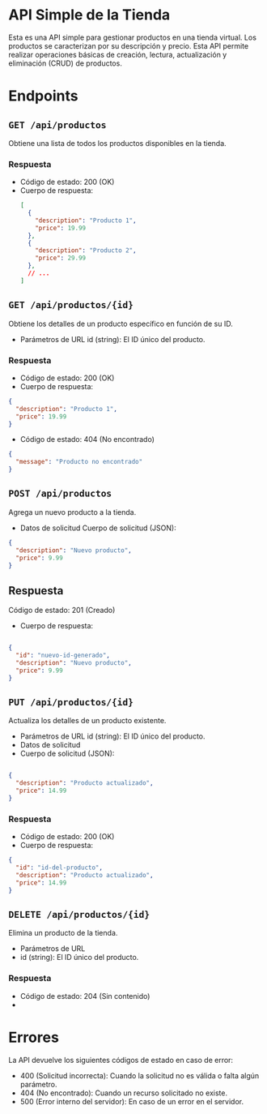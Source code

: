 # API Simple de la Tienda

Esta es una API simple para gestionar productos en una tienda virtual. Los productos se caracterizan por su descripción y precio. Esta API permite realizar operaciones básicas de creación, lectura, actualización y eliminación (CRUD) de productos.

# Endpoints

## `GET /api/productos`

Obtiene una lista de todos los productos disponibles en la tienda.

### Respuesta

- Código de estado: 200 (OK)
- Cuerpo de respuesta:
  ```json
  [
    {
      "description": "Producto 1",
      "price": 19.99
    },
    {
      "description": "Producto 2",
      "price": 29.99
    },
    // ...
  ]

## `GET /api/productos/{id}`
Obtiene los detalles de un producto específico en función de su ID.

- Parámetros de URL
id (string): El ID único del producto.
### Respuesta
- Código de estado: 200 (OK)
- Cuerpo de respuesta:
```json
{
  "description": "Producto 1",
  "price": 19.99
}
```
- Código de estado: 404 (No encontrado)
```json
{
  "message": "Producto no encontrado"
}
```

## `POST /api/productos`
Agrega un nuevo producto a la tienda.

- Datos de solicitud
Cuerpo de solicitud (JSON):
```json
{
  "description": "Nuevo producto",
  "price": 9.99
}
```
## Respuesta
Código de estado: 201 (Creado)
- Cuerpo de respuesta:
```json

{
  "id": "nuevo-id-generado",
  "description": "Nuevo producto",
  "price": 9.99
}
```

## `PUT /api/productos/{id}`
Actualiza los detalles de un producto existente.

- Parámetros de URL
id (string): El ID único del producto.
- Datos de solicitud
- Cuerpo de solicitud (JSON):
```json

{
  "description": "Producto actualizado",
  "price": 14.99
}
```
### Respuesta
- Código de estado: 200 (OK)
- Cuerpo de respuesta:
```json
{
  "id": "id-del-producto",
  "description": "Producto actualizado",
  "price": 14.99
}
```
## `DELETE /api/productos/{id}`
Elimina un producto de la tienda.

- Parámetros de URL
- id (string): El ID único del producto.
### Respuesta
- Código de estado: 204 (Sin contenido)
- 
# Errores
La API devuelve los siguientes códigos de estado en caso de error:

- 400 (Solicitud incorrecta): Cuando la solicitud no es válida o falta algún parámetro.
- 404 (No encontrado): Cuando un recurso solicitado no existe.
- 500 (Error interno del servidor): En caso de un error en el servidor.

